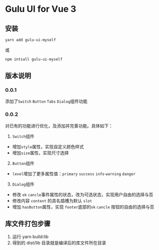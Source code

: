 # Gulu UI for Vue 3

## 安装

```bash
yarn add gulu-ui-myself
```

或

```bash
npm intsall gulu-ui-myself
```

## 版本说明

### 0.0.1

添加了`Switch` `Button` `Tabs` `Dialog`组件功能

### 0.0.2

对已有的功能进行优化，及添加并完善功能。具体如下：

1. `Switch`组件

- 增加`style`属性，实现自定义颜色样式
- 增加`size`属性，实现尺寸选择

2. `Button`组件

- `level`增加了更多属性值：`primary` `success` `info` `warning` `danger`

3. `Dialog`组件

- 修改 `ok` `cancle`事件属性的状态，改为可选状态，实现用户自由的选择与否
- 修改内容 `content` 的具名插槽为默认 `slot`
- 增加 `hasButton`属性，实现 `footer`底部的`ok` `cancle` 按钮的自由的选择与否

## 库文件打包步骤

1. 运行 yarn build:lib
2. 得到的 dist/lib 目录就是编译后的库文件所在目录